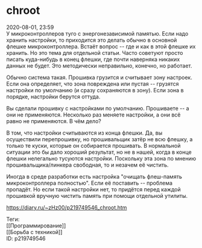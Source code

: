 chroot
=======

   
 2020-08-01, 23:59   
  У микроконтроллеров туго с энергонезависимой памятью. Если надо хранить настройки, то приходится это делать обычно в основной флешке микроконтроллера. Встаёт вопрос -- где и как в этой флешке их хранить. Но это тема для отдельной статьи. Часто советуют просто писать куда-нибудь в конец флешки, где почти наверняка никаких данных не будет. Это методически неправильно, конечно, но работает.   
   
 Обычно система такая. Прошивка грузится и считывает зону настроек. Если она определяет, что зона повреждена или пустая -- грузятся настройки по умолчанию (и сразу сохраняются в зону). Если зона в порядке, настройки берутся оттуда.   
   
 Вы сделали прошивку с настройками по умолчанию. Прошиваете -- а они не применяются. Несколько раз меняете настройки, а они всё равно не применяются. В чём дело?   
   
 В том, что настройки считываются из конца флешки. Да, вы осуществили перепрошивку, но прошивальщик затёр не всю флешку, а только те куски, которые он собирается прошивать. В нормальной ситуации это бы дало хороший результат, но не в нашей, когда в конце флешки нелегально тусуются настройки. Поскольку эта зона по мнению прошивальщика/линкера свободная, то и незачем её чистить.   
   
 Иногда в среде разработки есть настройка "очищать флеш-память микроконтроллера полностью". Если её поставить -- проблема пропадёт. Но если такой настройки нет, то придётся перед каждой прошивкой вручную чистить память при помощи отдельной утилиты.   
    
 <https://diary.ru/~zHz00/p219749546_chroot.htm>   
   
 Теги:   
 [[Программирование]]   
 [[Борьба с техникой]]   
 ID: p219749546